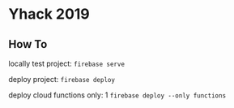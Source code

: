 # Yhack 2019

## How To
locally test project: 
`firebase serve`

deploy project: 
`firebase deploy`

deploy cloud functions only: 1
`firebase deploy --only functions`
